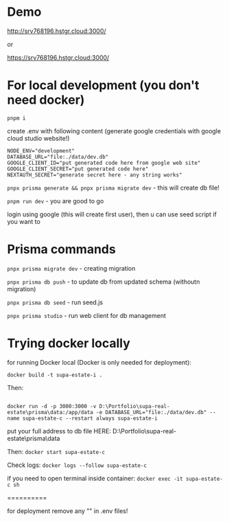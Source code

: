 Demo
=========

http://srv768196.hstgr.cloud:3000/

or

https://srv768196.hstgr.cloud:3000/

For local development (you don't need docker)
===========

``` pnpm i ```

create .env with following content (generate google credentials with google cloud studio website!)

```
NODE_ENV="development"
DATABASE_URL="file:./data/dev.db"
GOOGLE_CLIENT_ID="put generated code here from google web site"
GOOGLE_CLIENT_SECRET="put generated code here"
NEXTAUTH_SECRET="generate secret here - any string works"
```

``` pnpx prisma generate && pnpx prisma migrate dev ``` - this will create db file!

``` pnpm run dev ``` - you are good to go

login using google (this will create first user), then u can use seed script if you want to

Prisma commands
===============


``` pnpx prisma migrate dev ``` - creating migration

``` pnpx prisma db push ``` - to update db from updated schema (withoutn migration)

``` pnpx prisma db seed ``` - run seed.js

``` pnpx prisma studio ``` - run web client for db management


Trying docker locally
=====

for running Docker local (Docker is only needed for deployment):

``` docker build -t supa-estate-i . ```

Then:

```

docker run -d -p 3000:3000 -v D:\Portfolio\supa-real-estate\prisma\data:/app/data -e DATABASE_URL="file:./data/dev.db" --name supa-estate-c --restart always supa-estate-i 

```

put your full address to db  file HERE: D:\Portfolio\supa-real-estate\prisma\data

Then: ``` docker start supa-estate-c ```

Check logs: ``` docker logs --follow supa-estate-c ```

if you need to open terminal inside container: ``` docker exec -it supa-estate-c sh ```

==========

for deployment remove any "" in .env files!
